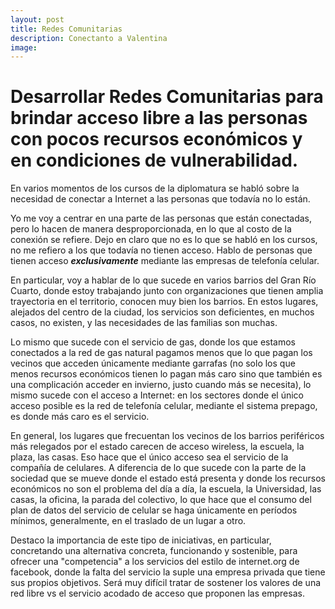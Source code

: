 ```yaml
---
layout: post
title: Redes Comunitarias
description: Conectanto a Valentina
image: 
---
```


# Desarrollar Redes Comunitarias para brindar acceso libre a las personas con pocos recursos económicos y en condiciones de vulnerabilidad.

En varios momentos de los cursos de la diplomatura se habló sobre la necesidad de conectar a Internet a las personas que todavía no lo están.

Yo me voy a centrar en una parte de las personas que están conectadas, pero lo hacen de manera desproporcionada, en lo que al costo de la conexión se refiere.
Dejo en claro que no es lo que se habló en los cursos, no me refiero a los que todavía no tienen acceso. Hablo de personas que tienen acceso ***exclusivamente*** mediante las empresas de telefonía celular.

En particular, voy a hablar de lo que sucede en varios barrios del Gran Río Cuarto, donde estoy trabajando junto con organizaciones que tienen amplia trayectoria en el territorio, conocen muy bien los barrios. En estos lugares, alejados del centro de la ciudad, los servicios son deficientes, en muchos casos, no existen, y las necesidades de las familias son muchas.

Lo mismo que sucede con el servicio de gas, donde los que estamos conectados a la red de gas natural pagamos menos que lo que pagan los vecinos que acceden únicamente mediante garrafas (no solo los que menos recursos económicos tienen lo pagan más caro sino que también es una complicación acceder en invierno, justo cuando más se necesita), lo mismo sucede con el acceso a Internet: en los sectores donde el único acceso posible es la red de telefonía celular, mediante el sistema prepago, es donde más caro es el servicio.

En general, los lugares que frecuentan los vecinos de los barrios periféricos más relegados por el estado carecen de acceso wireless, la escuela, la plaza, las casas. Eso hace que el único acceso sea el servicio de la compañía de celulares.
A diferencia de lo que sucede con la parte de la sociedad que se mueve donde el estado está presenta y donde los recursos económicos no son el problema del día a día, la escuela, la Universidad, las casas, la oficina, la parada del colectivo, lo que hace que el consumo del plan de datos del servicio de celular se haga únicamente en períodos mínimos, generalmente, en el traslado de un lugar a otro.

Destaco la importancia de este tipo de iniciativas, en particular, concretando una alternativa concreta, funcionando y sostenible, para ofrecer una "competencia" a los servicios del estilo de internet.org de facebook, donde la falta del servicio la suple una empresa privada que tiene sus propios objetivos. Será muy difícil tratar de sostener los valores de una red libre vs el servicio acodado de acceso que proponen las empresas.

